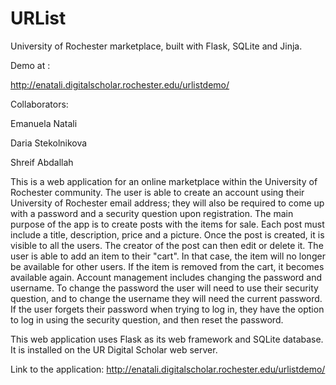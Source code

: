 # URList
University of Rochester marketplace, built with Flask, SQLite and Jinja.

Demo at : 

http://enatali.digitalscholar.rochester.edu/urlistdemo/

Collaborators:

Emanuela Natali

Daria Stekolnikova

Shreif Abdallah 


This is a web application for an online marketplace within the University of Rochester community. The user is able to create an account using their University of Rochester email address; they will also be required to come up with a password and a security question upon registration. 
The main purpose of the app is to create posts with the items for sale. Each post must include a title, description, price and a picture. Once the post is created, it is visible to all the users. The creator of the post can then edit or delete it.
The user is able to add an item to their "cart". In that case, the item will no longer be available for other users. If the item is removed from the cart, it becomes available again.
Account management includes changing the password and username. To change the password the user will need to use their security question, and to change the username they will need the current password.
If the user forgets their password when trying to log in, they have the option to log in using the security question, and then reset the password.

This web application uses Flask as its web framework and SQLite database. It is installed on the UR Digital Scholar web server.

Link to the application: http://enatali.digitalscholar.rochester.edu/urlistdemo/
